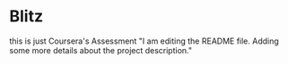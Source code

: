 # Blitz
this is just Coursera's Assessment
"I am editing the README file. Adding some more details about the project description."
